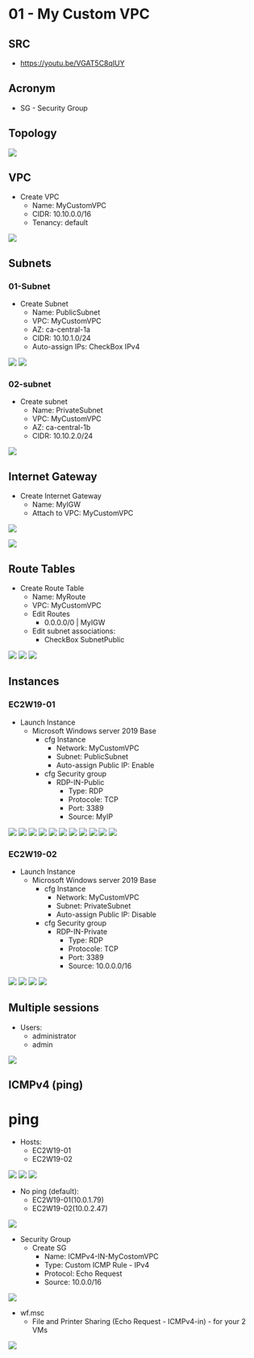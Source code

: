 # 01 - My Custom VPC

## SRC
* https://youtu.be/VGAT5C8qIUY

## Acronym
* SG - Security Group

## Topology
[<img src="https://i.imgur.com/1QuInkj.png">](https://i.imgur.com/1QuInkj.png)

## VPC
* Create VPC
 	* Name: MyCustomVPC
  * CIDR: 10.10.0.0/16
  * Tenancy: default
    
[<img src="https://i.imgur.com/dHyIXR6.png">](https://i.imgur.com/dHyIXR6.png)

## Subnets
### 01-Subnet
* Create Subnet
  * Name: PublicSubnet
  * VPC: MyCustomVPC
  * AZ: ca-central-1a
  * CIDR: 10.10.1.0/24
  * Auto-assign IPs: CheckBox IPv4
  
[<img src="https://i.imgur.com/FFQSnLW.png">](https://i.imgur.com/FFQSnLW.png)
[<img src="https://i.imgur.com/8LabVrt.png">](https://i.imgur.com/8LabVrt.png)

### 02-subnet
* Create subnet
  * Name: PrivateSubnet
  * VPC: MyCustomVPC
  * AZ: ca-central-1b
  * CIDR: 10.10.2.0/24
  
[<img src="https://i.imgur.com/GfNeU1l.png">](https://i.imgur.com/GfNeU1l.png)

## Internet Gateway
* Create Internet Gateway
	* Name: MyIGW
    * Attach to VPC: MyCustomVPC
    
[<img src="https://i.imgur.com/HQ2WWRG.png">](https://i.imgur.com/HQ2WWRG.png)

[<img src="https://i.imgur.com/B7itH7k.png">](https://i.imgur.com/B7itH7k.png)

## Route Tables
* Create Route Table
	* Name: MyRoute
    * VPC: MyCustomVPC
    * Edit Routes
    	* 0.0.0.0/0 | MyIGW
    * Edit subnet associations:
    	* CheckBox SubnetPublic
	
[<img src="https://i.imgur.com/IVFy9vP.png">](https://i.imgur.com/IVFy9vP.png)
[<img src="https://i.imgur.com/nXN9XWO.png">](https://i.imgur.com/nXN9XWO.png)
[<img src="https://i.imgur.com/NCowhgs.png">](https://i.imgur.com/NCowhgs.png)

## Instances
### EC2W19-01
* Launch Instance
	* Microsoft Windows server 2019 Base
    	* cfg Instance
        	* Network: MyCustomVPC
            * Subnet: PublicSubnet
            * Auto-assign Public IP: Enable
    	* cfg Security group
        	* RDP-IN-Public
            	* Type: RDP
                * Protocole: TCP
                * Port: 3389
                * Source: MyIP

[<img src="https://i.imgur.com/E2puyeD.png">](https://i.imgur.com/E2puyeD.png)
[<img src="https://i.imgur.com/qDrFvQ7.png">](https://i.imgur.com/qDrFvQ7.png)
[<img src="https://i.imgur.com/TwOX0Jp.png">](https://i.imgur.com/TwOX0Jp.png)
[<img src="https://i.imgur.com/n74PP2J.png">](https://i.imgur.com/n74PP2J.png)
[<img src="https://i.imgur.com/nppViUb.png">](https://i.imgur.com/nppViUb.png)
[<img src="https://i.imgur.com/swVUpB9.png">](https://i.imgur.com/swVUpB9.png)
[<img src="https://i.imgur.com/wKBbRBF.png">](https://i.imgur.com/wKBbRBF.png)
[<img src="https://i.imgur.com/94bsCNl.png">](https://i.imgur.com/94bsCNl.png)
[<img src="https://i.imgur.com/37XGH9l.png">](https://i.imgur.com/37XGH9l.png)
[<img src="https://i.imgur.com/Kadmk5T.png">](https://i.imgur.com/Kadmk5T.png)
[<img src="https://i.imgur.com/Os4OjUL.png">](https://i.imgur.com/Os4OjUL.png)

### EC2W19-02
* Launch Instance
	* Microsoft Windows server 2019 Base
    	* cfg Instance
        	* Network: MyCustomVPC
            * Subnet: PrivateSubnet
            * Auto-assign Public IP: Disable
    	* cfg Security group
        	* RDP-IN-Private
            	* Type: RDP
                * Protocole: TCP
                * Port: 3389
                * Source: 10.0.0.0/16
            
[<img src="https://i.imgur.com/QG8iTy7.png">](https://i.imgur.com/QG8iTy7.png)
[<img src="https://i.imgur.com/qBJYNja.png">](https://i.imgur.com/qBJYNja.png)
[<img src="https://i.imgur.com/2PWF3ZB.png">](https://i.imgur.com/2PWF3ZB.png)
[<img src="https://i.imgur.com/CusSS2T.png">](https://i.imgur.com/CusSS2T.png)

## Multiple sessions
* Users: 
	* administrator
	* admin
	
[<img src="https://i.imgur.com/DXBnpyW.png">](https://i.imgur.com/DXBnpyW.png)	

## ICMPv4 (ping) 
# ping 
* Hosts:
	* EC2W19-01
	* EC2W19-02

[<img src="https://pix.toile-libre.org/upload/original/1598899488.png">](https://pix.toile-libre.org/upload/original/1598899488.png)
[<img src="https://i.imgur.com/PgIWVVH.png">](https://i.imgur.com/PgIWVVH.png)
[<img src="https://i.imgur.com/cOKBMhI.png">](https://i.imgur.com/cOKBMhI.png)

	
* No ping (default):
	* EC2W19-01(10.0.1.79)
	* EC2W19-02(10.0.2.47)
	
[<img src="http://pix.toile-libre.org/upload/original/1598900487.png">](http://pix.toile-libre.org/upload/original/1598900487.png)

* Security Group
	* Create SG
    	* Name: ICMPv4-IN-MyCostomVPC
        * Type: Custom ICMP Rule - IPv4
        * Protocol: Echo Request 
        * Source: 10.0.0/16
	
[<img src="https://i.imgur.com/fkgNm8S.png">](https://i.imgur.com/fkgNm8S.png)

* wf.msc
	* File and Printer Sharing (Echo Request - ICMPv4-in) - for your 2 VMs

[<img src="https://i.imgur.com/6Op2glB.png">](https://i.imgur.com/6Op2glB.png)
